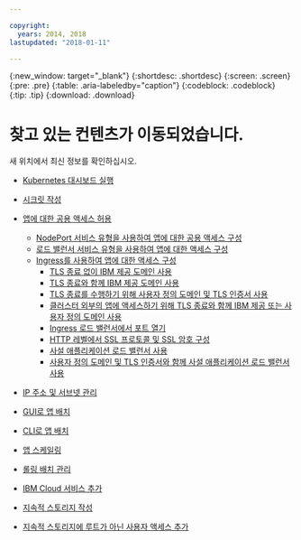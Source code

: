 ```yaml
---

copyright:
  years: 2014, 2018
lastupdated: "2018-01-11"

---
```


{:new_window: target="_blank"}
{:shortdesc: .shortdesc}
{:screen: .screen}
{:pre: .pre}
{:table: .aria-labeledby="caption"}
{:codeblock: .codeblock}
{:tip: .tip}
{:download: .download}


# 찾고 있는 컨텐츠가 이동되었습니다.

새 위치에서 최신 정보를 확인하십시오.
- [Kubernetes 대시보드 실행](cs_app.html#cli_dashboard)
- [시크릿 작성](cs_app.html#secrets)
- [앱에 대한 공용 액세스 허용](cs_network_planning.html#planning)
  - [NodePort 서비스 유형을 사용하여 앱에 대한 공용 액세스 구성](cs_nodeport.html#config)
  - [로드 밸런서 서비스 유형을 사용하여 앱에 대한 액세스 구성](cs_loadbalancer.html#config)
  - [Ingress를 사용하여 앱에 대한 액세스 구성](cs_ingress.html#configure_alb)
    - [TLS 종료 없이 IBM 제공 도메인 사용](cs_ingress.html#ibm_domain)
    - [TLS 종료와 함께 IBM 제공 도메인 사용](cs_ingress.html#ibm_domain_cert)
    - [TLS 종료를 수행하기 위해 사용자 정의 도메인 및 TLS 인증서 사용](cs_ingress.html#custom_domain_cert)
    - [클러스터 외부의 앱에 액세스하기 위해 TLS 종료와 함께 IBM 제공 또는 사용자 정의 도메인 사용](cs_ingress.html#external_endpoint)
    - [Ingress 로드 밸런서에서 포트 열기](cs_ingress.html#opening_ingress_ports)
    - [HTTP 레벨에서 SSL 프로토콜 및 SSL 암호 구성](cs_ingress.html#ssl_protocols_ciphers)
    - [사설 애플리케이션 로드 밸런서 사용](cs_ingress.html#private_ingress)
    - [사용자 정의 도메인 및 TLS 인증서와 함께 사설 애플리케이션 로드 밸런서 사용](cs_ingress.html#private_ingress_tls)
- [IP 주소 및 서브넷 관리](cs_subnets.html#manage)
  
- [GUI로 앱 배치](cs_app.html#app_ui)
- [CLI로 앱 배치](cs_app.html#app_cli)
- [앱 스케일링](cs_app.html#app_scaling)
- [롤링 배치 관리](cs_app.html#app_rolling)
- [IBM Cloud 서비스 추가](cs_integrations.html#adding_app)
- [지속적 스토리지 작성](cs_storage.html#create)
- [지속적 스토리지에 루트가 아닌 사용자 액세스 추가](cs_storage.html#nonroot)

